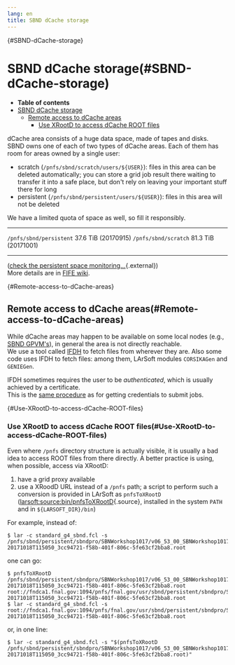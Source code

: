 ```yaml
---
lang: en
title: SBND dCache storage
---
```


{#SBND-dCache-storage}

SBND dCache storage(#SBND-dCache-storage)
==========================================================

-   **Table of contents**
-   [SBND dCache storage](#SBND-dCache-storage)
    -   [Remote access to dCache areas](#Remote-access-to-dCache-areas)
        -   [Use XRootD to access dCache ROOT
            files](#Use-XRootD-to-access-dCache-ROOT-files)

dCache area consists of a huge data space, made of tapes and disks.\
SBND owns one of each of two types of dCache areas. Each of them has
room for areas owned by a single user:

-   scratch (`/pnfs/sbnd/scratch/users/${USER}`): files in this area can
    be deleted automatically; you can store a grid job result there
    waiting to transfer it into a safe place, but don\'t rely on leaving
    your important stuff there for long
-   persistent (`/pnfs/sbnd/persistent/users/${USER}`): files in this
    area will not be deleted

We have a limited quota of space as well, so fill it responsibly.

  ------------------------- ---------------------
  `/pnfs/sbnd/persistent`   37.6 TiB (20170915)
  `/pnfs/sbnd/scratch`      81.3 TiB (20171001)
  ------------------------- ---------------------

([check the persistent space
monitoring\...](https://fifemon.fnal.gov/monitor/dashboard/db/dcache-persistent-usage-by-vo?orgId=1&var-VO=sbnd){.external})\
More details are in [FIFE
wiki](Understanding_storage_volumes.html).

{#Remote-access-to-dCache-areas}

Remote access to dCache areas(#Remote-access-to-dCache-areas)
------------------------------------------------------------------------------

While dCache areas may happen to be available on some local nodes (e.g.,
[SBND
GPVM\'s](Computing_resources.html#Where-to-work-interactive-nodes-GPVM)),
in general the area is not directly reachable.\
We use a tool called [IFDH](.html) to fetch files from
wherever they are. Also some code uses IFDH to fetch files: among them,
LArSoft modules `CORSIKAGen` and `GENIEGen`.

IFDH sometimes requires the user to be *authenticated*, which is usually
achieved by a certificate.\
This is the [same procedure](Get_a_certificate_proxy.html)
as for getting credentials to submit jobs.

{#Use-XRootD-to-access-dCache-ROOT-files}

### Use XRootD to access dCache ROOT files(#Use-XRootD-to-access-dCache-ROOT-files)

Even where `/pnfs` directory structure is actually visible, it is
usually a bad idea to access ROOT files from there directly. A better
practice is using, when possible, access via XRootD:

1.  have a grid proxy available
2.  use a XRoodD URL instead of a `/pnfs` path; a script to perform such
    a conversion is provided in LArSoft as `pnfsToXRootD`
    ([larsoft:source:bin/pnfsToXRootD](/redmine/projects/larsoft/repository/entry/bin/pnfsToXRootD){.source},
    installed in the system `PATH` and in `${LARSOFT_DIR}/bin`)

For example, instead of:

    $ lar -c standard_g4_sbnd.fcl -s /pnfs/sbnd/persistent/sbndpro/SBNWorkshop1017/v06_53_00_SBNWorkshop1017/prodsingle_mu_bnblike/gen/546347_0/prodsingle_sbnd_SinglesGen-20171018T115050_3cc94721-f58b-401f-806c-5fe63cf2bba8.root

one can go:

    $ pnfsToXRootD /pnfs/sbnd/persistent/sbndpro/SBNWorkshop1017/v06_53_00_SBNWorkshop1017/prodsingle_mu_bnblike/gen/546347_0/prodsingle_sbnd_SinglesGen-20171018T115050_3cc94721-f58b-401f-806c-5fe63cf2bba8.root
    root://fndca1.fnal.gov:1094/pnfs/fnal.gov/usr/sbnd/persistent/sbndpro/SBNWorkshop1017/v06_53_00_SBNWorkshop1017/prodsingle_mu_bnblike/gen/546347_0/prodsingle_sbnd_SinglesGen-20171018T115050_3cc94721-f58b-401f-806c-5fe63cf2bba8.root
    $ lar -c standard_g4_sbnd.fcl -s root://fndca1.fnal.gov:1094/pnfs/fnal.gov/usr/sbnd/persistent/sbndpro/SBNWorkshop1017/v06_53_00_SBNWorkshop1017/prodsingle_mu_bnblike/gen/546347_0/prodsingle_sbnd_SinglesGen-20171018T115050_3cc94721-f58b-401f-806c-5fe63cf2bba8.root

or, in one line:

    $ lar -c standard_g4_sbnd.fcl -s "$(pnfsToXRootD /pnfs/sbnd/persistent/sbndpro/SBNWorkshop1017/v06_53_00_SBNWorkshop1017/prodsingle_mu_bnblike/gen/546347_0/prodsingle_sbnd_SinglesGen-20171018T115050_3cc94721-f58b-401f-806c-5fe63cf2bba8.root)"
